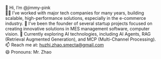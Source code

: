 👋 Hi, I’m @jimmy-pink  
👨‍💻 I’ve worked with major tech companies for many years, building scalable, high-performance solutions, especially in the e-commerce industry.
🚀 I’ve been the founder of several startup projects focused on creating innovative solutions in MES management software, computer vision. 
🌱 Currently exploring AI technologies, including AI Agents, RAG (Retrieval Augmented Generation), and MCP (Multi-Channel Processing).  
📫 Reach me at: huzhi.zhao.smecta@gmail.com  
😄 Pronouns: Mr. Zhao  
